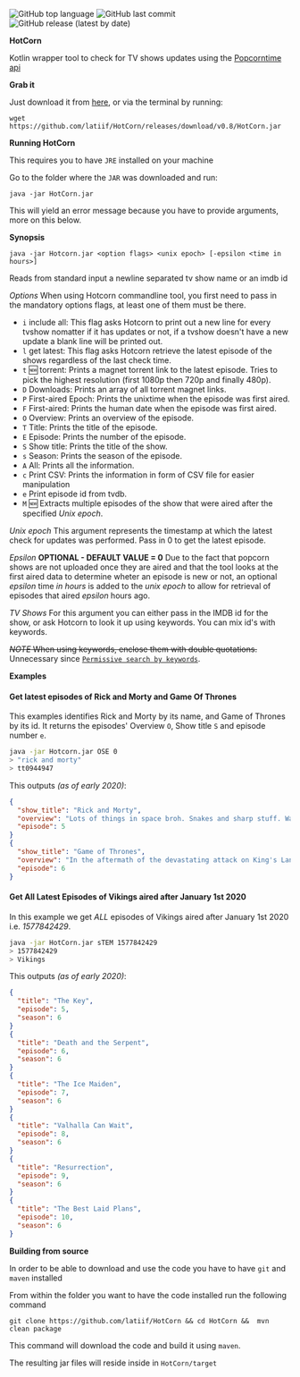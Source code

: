 ![GitHub top language](https://img.shields.io/github/languages/top/latiif/HotCorn?color=%23F18E33&label=kotlin&logo=Kotlin&logoColor=%23F18E33&style=for-the-badge) ![GitHub last commit](https://img.shields.io/github/last-commit/latiif/HotCorn?style=for-the-badge) ![GitHub release (latest by date)](https://img.shields.io/github/v/release/latiif/HotCorn?style=for-the-badge)

**HotCorn** 

Kotlin wrapper tool to check for TV shows updates using the [Popcorntime api](https://popcornofficial.docs.apiary.io/#reference/show )

**Grab it**

Just download it from [here](https://github.com/latiif/HotCorn/releases/download/v0.7/HotCorn.jar), or via the terminal by running:

`wget https://github.com/latiif/HotCorn/releases/download/v0.8/HotCorn.jar`

**Running HotCorn**

This requires you to have `JRE` installed on your machine

Go to the folder where the `JAR` was downloaded and run:

`java -jar HotCorn.jar`

This will yield an error message because you have to provide arguments, more on this below.

**Synopsis**

`java -jar Hotcorn.jar <option flags> <unix epoch> [-epsilon <time in hours>]`

Reads from standard input a newline separated tv show name or an imdb id

*Options*
When using Hotcorn commandline tool, you first need to pass in the mandatory options flags, at least one of them must be there.
* `i` include all: This flag asks Hotcorn to print out a new line for every tvshow nomatter if it has updates or not, if a tvshow doesn't have a new update a blank line will be printed out.
* `l` get latest: This flag asks Hotcorn retrieve the latest episode of the shows regardless of the last check time.
* `t` 🆕 torrent: Prints a magnet torrent link to the latest episode. Tries to pick the highest resolution (first 1080p then 720p and finally 480p).
* `D` Downloads: Prints an array of all torrent magnet links.
* `P` First-aired Epoch: Prints the unixtime when the episode was first aired.
* `F` First-aired: Prints the human date when the episode was first aired.
* `O` Overview: Prints an overview of the episode.
* `T` Title: Prints the title of the episode.
* `E` Episode: Prints the number of the episode.
* `S` Show title: Prints the title of the show.
* `s` Season: Prints the season of the episode.
* `A` All: Prints all the information.
* `c` Print CSV: Prints the information in form of CSV file for easier manipulation
* `e` Print episode id from tvdb.
* `M` 🆕 Extracts multiple episodes of the show that were aired after the specified _Unix epoch_.

*Unix epoch*
This argument represents the timestamp at which the latest check for updates was performed.
Pass in 0 to get the latest episode.

*Epsilon*
**OPTIONAL - DEFAULT VALUE = 0** 
Due to the fact that popcorn shows are not uploaded once they are aired and that the tool looks at the first aired data to determine wheter an episode is new or not, an optional *epsilon* time _in hours_ is added to the *unix epoch* to allow for retrieval of episodes that aired *epsilon* hours ago.

*TV Shows*
For this argument you can either pass in the IMDB id for the show, or ask Hotcorn to look it up using keywords.
You can mix id's with keywords.

~~*NOTE* When using keywords, enclose them with double quotations.~~ Unnecessary since [`Permissive search by keywords`](https://github.com/latiif/HotCorn/commit/62d22b4f71f23f9f4c4cd87e2546271ebc6a9c7f).

**Examples**
#### Get latest episodes of Rick and Morty and Game Of Thrones

This examples identifies Rick and Morty by its name, and Game of Thrones by its id. It returns the episodes' Overview `O`, Show title `S` and episode number `e`.

```bash
java -jar Hotcorn.jar OSE 0 
> "rick and morty"
> tt0944947
```

This outputs _(as of early 2020)_:
```json
{
  "show_title": "Rick and Morty",
  "overview": "Lots of things in space broh. Snakes and sharp stuff. Watch this broh.",
  "episode": 5
}
{
  "show_title": "Game of Thrones",
  "overview": "In the aftermath of the devastating attack on King's Landing, Daenerys must face the survivors.",
  "episode": 6
}
```
#### Get All Latest Episodes of Vikings aired after January 1st 2020
In this example we get *ALL* episodes of Vikings aired after January 1st 2020 i.e. _1577842429_.

```bash
java -jar HotCorn.jar sTEM 1577842429
> 1577842429 
> Vikings
```

This outputs _(as of early 2020)_:
```json
{
  "title": "The Key",
  "episode": 5,
  "season": 6
}
{
  "title": "Death and the Serpent",
  "episode": 6,
  "season": 6
}
{
  "title": "The Ice Maiden",
  "episode": 7,
  "season": 6
}
{
  "title": "Valhalla Can Wait",
  "episode": 8,
  "season": 6
}
{
  "title": "Resurrection",
  "episode": 9,
  "season": 6
}
{
  "title": "The Best Laid Plans",
  "episode": 10,
  "season": 6
}
```

**Building from source**

In order to be able to download and use the code you have to have `git` and `maven` installed 

From within the folder you want to have the code installed run the following command

 `git clone https://github.com/latiif/HotCorn && cd HotCorn &&  mvn clean package`

This command will download the code and build it using `maven`. 

The resulting jar files will reside inside in `HotCorn/target` 

